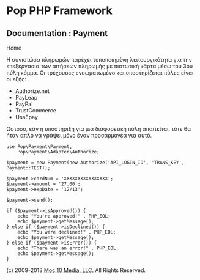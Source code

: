 Pop PHP Framework
=================

Documentation : Payment
-----------------------

Home

Η συνιστώσα πληρωμών παρέχει τυποποιημένη λειτουργικότητα για την
επεξεργασία των αιτήσεων πληρωμής με πιστωτική κάρτα μέσω του 3ου πύλη
κόμμα. Οι τρέχουσες ενσωματωμένο και υποστηρίζεται πύλες είναι οι εξής:

-   Authorize.net
-   PayLeap
-   PayPal
-   TrustCommerce
-   UsaEpay

Ωστόσο, εάν η υποστήριξη για μια διαφορετική πύλη απαιτείται, τότε θα
ήταν απλό να γράψει μόνο έναν προσαρμογέα για αυτό.

    use Pop\Payment\Payment,
        Pop\Payment\Adapter\Authorize;

    $payment = new Payment(new Authorize('API_LOGIN_ID', 'TRANS_KEY', Payment::TEST));

    $payment->cardNum = 'XXXXXXXXXXXXXXXX';
    $payment->amount = '27.00';
    $payment->expDate = '12/13';

    $payment->send();

    if ($payment->isApproved()) {
        echo "You're approved!" . PHP_EOL;
        echo $payment->getMessage();
    } else if ($payment->isDeclined()) {
        echo "You were declined!" . PHP_EOL;
        echo $payment->getMessage();
    } else if ($payment->isError()) {
        echo "There was an error!" . PHP_EOL;
        echo $payment->getMessage();
    }

\(c) 2009-2013 [Moc 10 Media, LLC.](http://www.moc10media.com) All
Rights Reserved.
